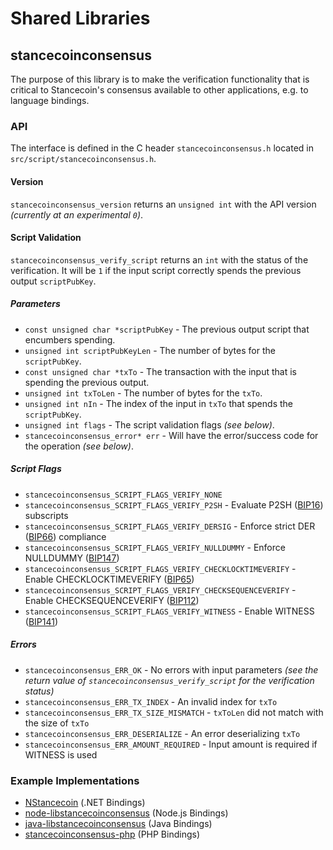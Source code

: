 Shared Libraries
================

## stancecoinconsensus

The purpose of this library is to make the verification functionality that is critical to Stancecoin's consensus available to other applications, e.g. to language bindings.

### API

The interface is defined in the C header `stancecoinconsensus.h` located in  `src/script/stancecoinconsensus.h`.

#### Version

`stancecoinconsensus_version` returns an `unsigned int` with the API version *(currently at an experimental `0`)*.

#### Script Validation

`stancecoinconsensus_verify_script` returns an `int` with the status of the verification. It will be `1` if the input script correctly spends the previous output `scriptPubKey`.

##### Parameters
- `const unsigned char *scriptPubKey` - The previous output script that encumbers spending.
- `unsigned int scriptPubKeyLen` - The number of bytes for the `scriptPubKey`.
- `const unsigned char *txTo` - The transaction with the input that is spending the previous output.
- `unsigned int txToLen` - The number of bytes for the `txTo`.
- `unsigned int nIn` - The index of the input in `txTo` that spends the `scriptPubKey`.
- `unsigned int flags` - The script validation flags *(see below)*.
- `stancecoinconsensus_error* err` - Will have the error/success code for the operation *(see below)*.

##### Script Flags
- `stancecoinconsensus_SCRIPT_FLAGS_VERIFY_NONE`
- `stancecoinconsensus_SCRIPT_FLAGS_VERIFY_P2SH` - Evaluate P2SH ([BIP16](https://github.com/stancecoin/bips/blob/master/bip-0016.mediawiki)) subscripts
- `stancecoinconsensus_SCRIPT_FLAGS_VERIFY_DERSIG` - Enforce strict DER ([BIP66](https://github.com/stancecoin/bips/blob/master/bip-0066.mediawiki)) compliance
- `stancecoinconsensus_SCRIPT_FLAGS_VERIFY_NULLDUMMY` - Enforce NULLDUMMY ([BIP147](https://github.com/stancecoin/bips/blob/master/bip-0147.mediawiki))
- `stancecoinconsensus_SCRIPT_FLAGS_VERIFY_CHECKLOCKTIMEVERIFY` - Enable CHECKLOCKTIMEVERIFY ([BIP65](https://github.com/stancecoin/bips/blob/master/bip-0065.mediawiki))
- `stancecoinconsensus_SCRIPT_FLAGS_VERIFY_CHECKSEQUENCEVERIFY` - Enable CHECKSEQUENCEVERIFY ([BIP112](https://github.com/stancecoin/bips/blob/master/bip-0112.mediawiki))
- `stancecoinconsensus_SCRIPT_FLAGS_VERIFY_WITNESS` - Enable WITNESS ([BIP141](https://github.com/stancecoin/bips/blob/master/bip-0141.mediawiki))

##### Errors
- `stancecoinconsensus_ERR_OK` - No errors with input parameters *(see the return value of `stancecoinconsensus_verify_script` for the verification status)*
- `stancecoinconsensus_ERR_TX_INDEX` - An invalid index for `txTo`
- `stancecoinconsensus_ERR_TX_SIZE_MISMATCH` - `txToLen` did not match with the size of `txTo`
- `stancecoinconsensus_ERR_DESERIALIZE` - An error deserializing `txTo`
- `stancecoinconsensus_ERR_AMOUNT_REQUIRED` - Input amount is required if WITNESS is used

### Example Implementations
- [NStancecoin](https://github.com/NicolasDorier/NStancecoin/blob/master/NStancecoin/Script.cs#L814) (.NET Bindings)
- [node-libstancecoinconsensus](https://github.com/bitpay/node-libstancecoinconsensus) (Node.js Bindings)
- [java-libstancecoinconsensus](https://github.com/dexX7/java-libstancecoinconsensus) (Java Bindings)
- [stancecoinconsensus-php](https://github.com/Bit-Wasp/stancecoinconsensus-php) (PHP Bindings)
